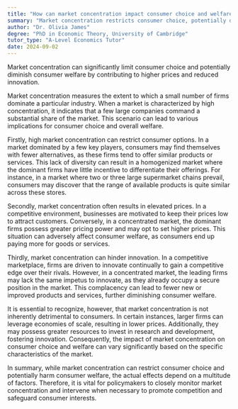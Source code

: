 ```yaml
---
title: "How can market concentration impact consumer choice and welfare?"
summary: "Market concentration restricts consumer choice, potentially diminishing welfare by causing higher prices and reduced innovation. This concentration can negatively impact overall market dynamics and consumer experiences."
author: "Dr. Olivia James"
degree: "PhD in Economic Theory, University of Cambridge"
tutor_type: "A-Level Economics Tutor"
date: 2024-09-02
---
```


Market concentration can significantly limit consumer choice and potentially diminish consumer welfare by contributing to higher prices and reduced innovation.

Market concentration measures the extent to which a small number of firms dominate a particular industry. When a market is characterized by high concentration, it indicates that a few large companies command a substantial share of the market. This scenario can lead to various implications for consumer choice and overall welfare.

Firstly, high market concentration can restrict consumer options. In a market dominated by a few key players, consumers may find themselves with fewer alternatives, as these firms tend to offer similar products or services. This lack of diversity can result in a homogenized market where the dominant firms have little incentive to differentiate their offerings. For instance, in a market where two or three large supermarket chains prevail, consumers may discover that the range of available products is quite similar across these stores.

Secondly, market concentration often results in elevated prices. In a competitive environment, businesses are motivated to keep their prices low to attract customers. Conversely, in a concentrated market, the dominant firms possess greater pricing power and may opt to set higher prices. This situation can adversely affect consumer welfare, as consumers end up paying more for goods or services.

Thirdly, market concentration can hinder innovation. In a competitive marketplace, firms are driven to innovate continually to gain a competitive edge over their rivals. However, in a concentrated market, the leading firms may lack the same impetus to innovate, as they already occupy a secure position in the market. This complacency can lead to fewer new or improved products and services, further diminishing consumer welfare.

It is essential to recognize, however, that market concentration is not inherently detrimental to consumers. In certain instances, larger firms can leverage economies of scale, resulting in lower prices. Additionally, they may possess greater resources to invest in research and development, fostering innovation. Consequently, the impact of market concentration on consumer choice and welfare can vary significantly based on the specific characteristics of the market.

In summary, while market concentration can restrict consumer choice and potentially harm consumer welfare, the actual effects depend on a multitude of factors. Therefore, it is vital for policymakers to closely monitor market concentration and intervene when necessary to promote competition and safeguard consumer interests.
    